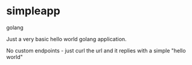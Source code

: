 # simpleapp
golang

Just a very basic hello world golang application.

No custom endpoints - just curl the url and it replies with a simple "hello world"
